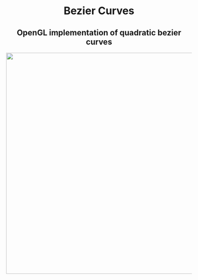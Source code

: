 
<h1 align="center">Bezier Curves</h1>

<h2 align="center">OpenGL implementation of quadratic bezier curves</h2>

<p align="center">
    <img allign="center" src="https://user-images.githubusercontent.com/56661791/210504591-fbd2ed3a-2791-446c-bfe5-9d27a4ecbec9.gif"  width="800" height="600"></>
</p>


